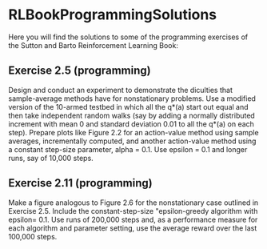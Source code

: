 # RLBookProgrammingSolutions
Here you will find the solutions to some of the programming exercises of the Sutton and Barto Reinforcement Learning Book:

## Exercise 2.5 (programming) 

Design and conduct an experiment to demonstrate the
diculties that sample-average methods have for nonstationary problems. Use a modified
version of the 10-armed testbed in which all the q*(a) start out equal and then take
independent random walks (say by adding a normally distributed increment with mean 0
and standard deviation 0.01 to all the q*(a) on each step). Prepare plots like Figure 2.2
for an action-value method using sample averages, incrementally computed, and another
action-value method using a constant step-size parameter, alpha = 0.1. Use epsilon = 0.1 and
longer runs, say of 10,000 steps.

## Exercise 2.11 (programming)

Make a figure analogous to Figure 2.6 for the nonstationary
case outlined in Exercise 2.5. Include the constant-step-size "epsilon-greedy algorithm with
epsilon= 0.1. Use runs of 200,000 steps and, as a performance measure for each algorithm and
parameter setting, use the average reward over the last 100,000 steps.





